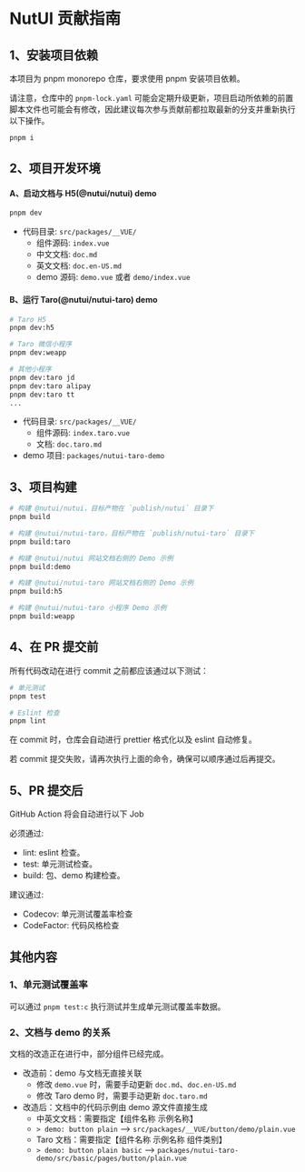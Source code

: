 # NutUI 贡献指南

## 1、安装项目依赖

本项目为 pnpm monorepo 仓库，要求使用 pnpm 安装项目依赖。

请注意，仓库中的 `pnpm-lock.yaml` 可能会定期升级更新，项目启动所依赖的前置脚本文件也可能会有修改，因此建议每次参与贡献前都拉取最新的分支并重新执行以下操作。

```bash
pnpm i
```

## 2、项目开发环境

#### A、启动文档与 H5(@nutui/nutui) demo

```bash
pnpm dev
```

- 代码目录: `src/packages/__VUE/`
  - 组件源码: `index.vue`
  - 中文文档: `doc.md`
  - 英文文档: `doc.en-US.md`
  - demo 源码: `demo.vue` 或者 `demo/index.vue`

#### B、运行 Taro(@nutui/nutui-taro) demo

```bash
# Taro H5
pnpm dev:h5

# Taro 微信小程序
pnpm dev:weapp

# 其他小程序
pnpm dev:taro jd
pnpm dev:taro alipay
pnpm dev:taro tt
...
```

- 代码目录: `src/packages/__VUE/`
  - 组件源码: `index.taro.vue`
  - 文档: `doc.taro.md`
- demo 项目: `packages/nutui-taro-demo`

## 3、项目构建

```bash
# 构建 @nutui/nutui，目标产物在 `publish/nutui` 目录下
pnpm build

# 构建 @nutui/nutui-taro，目标产物在 `publish/nutui-taro` 目录下
pnpm build:taro

# 构建 @nutui/nutui 网站文档右侧的 Demo 示例
pnpm build:demo

# 构建 @nutui/nutui-taro 网站文档右侧的 Demo 示例
pnpm build:h5

# 构建 @nutui/nutui-taro 小程序 Demo 示例
pnpm build:weapp
```

## 4、在 PR 提交前

所有代码改动在进行 commit 之前都应该通过以下测试：

```bash
# 单元测试
pnpm test

# Eslint 检查
pnpm lint
```

在 commit 时，仓库会自动进行 prettier 格式化以及 eslint 自动修复。

若 commit 提交失败，请再次执行上面的命令，确保可以顺序通过后再提交。

## 5、PR 提交后

GitHub Action 将会自动进行以下 Job

必须通过:

- lint: eslint 检查。
- test: 单元测试检查。
- build: 包、demo 构建检查。

建议通过:

- Codecov: 单元测试覆盖率检查
- CodeFactor: 代码风格检查

## 其他内容

### 1、单元测试覆盖率

可以通过 `pnpm test:c` 执行测试并生成单元测试覆盖率数据。

### 2、文档与 demo 的关系

文档的改造正在进行中，部分组件已经完成。

- 改造前：demo 与文档无直接关联
  - 修改 `demo.vue` 时，需要手动更新 `doc.md`、`doc.en-US.md`
  - 修改 Taro demo 时，需要手动更新 `doc.taro.md`
- 改造后：文档中的代码示例由 demo 源文件直接生成
  - 中英文文档：需要指定【组件名称 示例名称】
  - `> demo: button plain` --> `src/packages/__VUE/button/demo/plain.vue`
  - Taro 文档：需要指定【组件名称 示例名称 组件类别】
  - `> demo: button plain basic` --> `packages/nutui-taro-demo/src/basic/pages/button/plain.vue`
